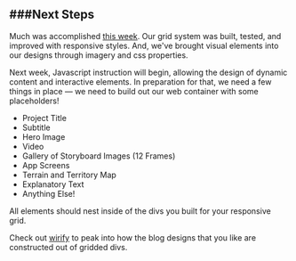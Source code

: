 ###Next Steps
---

Much was accomplished [this week](readme.md). Our grid system was built, tested, and improved with responsive styles. And, we've brought visual elements into our designs through imagery and css properties.

Next week, Javascript instruction will begin, allowing the design of dynamic content and interactive elements. In preparation for that, we need a few things in place — we need to build out our web container with some placeholders!

- Project Title
- Subtitle
- Hero Image
- Video
- Gallery of Storyboard Images (12 Frames)
- App Screens
- Terrain and Territory Map
- Explanatory Text
- Anything Else!

All elements should nest inside of the divs you built for your responsive grid.

Check out [wirify](https://www.wirify.com) to peak into how the blog designs that you like are constructed out of gridded divs.

